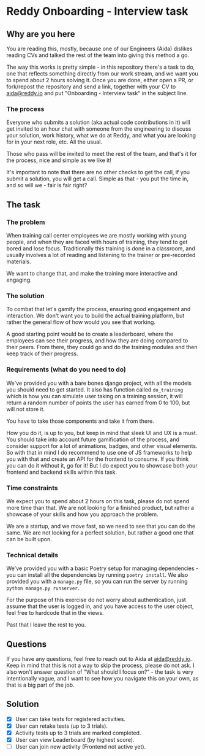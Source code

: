 # Reddy Onboarding - Interview task

## Why are you here

You are reading this, mostly, because one of our Engineers (Aida) dislikes
reading CVs and talked the rest of the team into giving this method a go.

The way this works is pretty simple - in this repository there's a task to do,
one that reflects something directly from our work stream, and we want you to
spend about 2 hours solving it. Once you are done, either open a PR, or
fork/repost the repository and send a link, together with your CV to aida@reddy.io
and put "Onboarding - Interview task" in the subject line.

### The process

Everyone who submits a solution (aka actual code contributions in it) will get
invited to an hour chat with someone from the engineering to discuss your
solution, work history, what we do at Reddy, and what you are looking for
in your next role, etc. All the usual.

Those who pass will be invited to meet the rest of the team, and that's it for
the process, nice and simple as we like it!

It's important to note that there are no other checks to get the call, if you
submit a solution, you will get a call. Simple as that - you put the time in,
and so will we - fair is fair right?

## The task

### The problem

When training call center employees we are mostly working with young people,
and when they are faced with hours of training, they tend to get bored and
lose focus. Traditionally this training is done in a classroom, and usually
involves a lot of reading and listening to the trainer or pre-recorded
materials.

We want to change that, and make the training more interactive and engaging.

### The solution

To combat that let's gamify the process, ensuring good engagement and
interaction. We don't want you to build the actual training platform, but
rather the general flow of how would you see that working.

A good starting point would be to create a leaderboard, where the employees
can see their progress, and how they are doing compared to their peers. From
there, they could go and do the training modules and then keep track of
their progress.

### Requirements (what do you need to do)

We've provided you with a bare bones django project, with all the models you
should need to get started. It also has function called `do_training` which is
how you can simulate user taking on a training session, it will return a random
number of points the user has earned from 0 to 100, but will not store it.

You have to take those components and take it from there.

How you do it, is up to you, but keep in mind that sleek UI and UX is a must.
You should take into account future gamification of the process, and consider
support for a lot of animations, badges, and other visual elements. So with
that in mind I do recommend to use one of JS frameworks to help you with that
and create an API for the frontend to consume. If you think you can do it
without it, go for it! But I do expect you to showcase both your frontend and
backend skills within this task.

### Time constraints

We expect you to spend about 2 hours on this task, please do not spend more
time than that. We are not looking for a finished product, but rather a
showcase of your skills and how you approach the problem.

We are a startup, and we move fast, so we need to see that you can do the same.
We are not looking for a perfect solution, but rather a good one that can be
built upon.

### Technical details

We've provided you with a basic Poetry setup for managing dependencies - you
can install all the dependencies by running `poetry install`. We also provided
you with a `manage.py` file, so you can run the server by running
`python manage.py runserver`.

For the purpose of this exercise do not worry about authentication, just assume
that the user is logged in, and you have access to the user object, feel free
to hardcode that in the views.

Past that I leave the rest to you.

## Questions

If you have any questions, feel free to reach out to Aida at aida@reddy.io.
Keep in mind that this is not a way to skip the process, please do not ask.
I also won't answer question of "What should I focus on?" - the task is
very intentionally vague, and I want to see how you navigate this on your own,
as that is a big part of the job.

## Solution
- [x] User can take tests for registered activities.
- [x] User can retake tests (up to 3 trials).
- [x] Activity tests up to 3 trials are marked completed.
- [x] User can view Leaderboard (by highest score).
- [ ] User can join new activity (Frontend not active yet).
